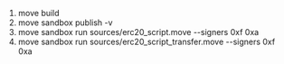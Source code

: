 1. move build
2. move sandbox publish -v
3. move sandbox run sources/erc20_script.move --signers 0xf 0xa
4. move sandbox run sources/erc20_script_transfer.move --signers 0xf 0xa
